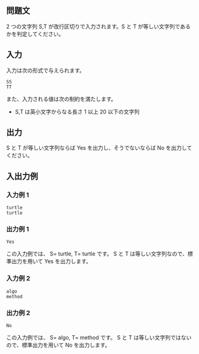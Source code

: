 ## 問題文

2 つの文字列 S,T が改行区切りで入力されます。S と T が等しい文字列であるかを判定してください。

## 入力

入力は次の形式で与えられます。

```text
SS
TT
```

また、入力される値は次の制約を満たします。

- S,T は英小文字からなる長さ 1 以上 20 以下の文字列

## 出力

S と T が等しい文字列ならば Yes を出力し、そうでないならば No を出力してください。

## 入出力例

### 入力例 1

```text
turtle
turtle
```

### 出力例 1

```text
Yes
```

この入力例では、 S= turtle, T= turtle です。
S と T は等しい文字列なので、標準出力を用いて Yes を出力します。

### 入力例 2

```text
algo
method
```

### 出力例 2

```text
No
```

この入力例では、 S= algo, T= method です。
S と T は等しい文字列ではないので、標準出力を用いて No を出力します。
